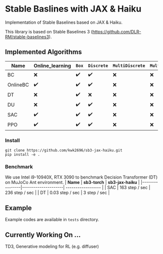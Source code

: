 # Stable Baslines with JAX & Haiku

Implementation of Stable Baselines based on JAX & Haiku.

This library is based on Stable Baselines 3 (https://github.com/DLR-RM/stable-baselines3).

## Implemented Algorithms

| **Name**       | **Online_learning** | `Box`       		    | `Discrete`         | `MultiDiscrete`     | `MultiBinary`      |
|----------------|---------------------| ------------------ | ------------------ | ------------------- | ------------------ |
| BC			       | :x:                 | :heavy_check_mark: | :heavy_check_mark: | :x:                 | :x:                |
| OnlineBC       | :heavy_check_mark:  | :heavy_check_mark: | :heavy_check_mark: | :x:                 | :x:                |
| DT			       | :x:                 | :heavy_check_mark: | :x:                | :x:                 | :x:                |
| DU			       | :x:                 | :heavy_check_mark: | :heavy_check_mark: | :x:                 | :x:                |
| SAC            | :heavy_check_mark:  | :heavy_check_mark: | :heavy_check_mark: | :x:                 | :x:                |
| PPO            | :heavy_check_mark:  | :heavy_check_mark: | :heavy_check_mark: | :x:                 | :x:                |

### Install

```
git clone https://github.com/kwk2696/sb3-jax-haiku.git
pip install -e .
```


### Benchmark
We use Intel i9-10940X, RTX 3090 to benchmark Decision Transformer (DT) on MuJoCo Ant environment.
| **Name**       | **sb3-torch**        | **sb3-jax-haiku** |
|----------------|---------------------| ------------------ |
| SAC            | 163 step / sec      | 236 step / sec     |
| DT             | 0.03 step / sec     | 3 step / sec       |


## Example

Example codes are available in ``tests`` directory.


## Currently Working On ...
TD3, Generative modeling for RL (e.g. diffuser)
